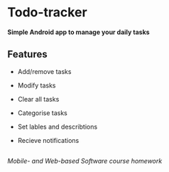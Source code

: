 # Todo-tracker
 **Simple Android app to manage your daily tasks**

 ## Features
 * Add/remove tasks
 > 
 * Modify tasks
 > 
 * Clear all tasks
 >
 * Categorise tasks
 >
 * Set lables and describtions
 >
 * Recieve notifications

##
*Mobile- and Web-based Software course homework*
